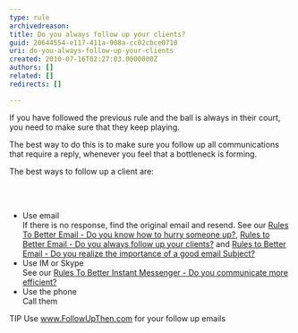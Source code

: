 ```yaml
---
type: rule
archivedreason: 
title: Do you always follow up your clients?
guid: 20644554-e117-411a-908a-cc02cbce0710
uri: do-you-always-follow-up-your-clients
created: 2010-07-16T02:27:03.0000000Z
authors: []
related: []
redirects: []

---
```




  <p>If you have followed the previous rule and the ball is always in their court, you need to make sure that they keep playing. </p>
<p>The best way to do this is to make sure you follow up all communications that require a reply, whenever you feel that a bottleneck is forming. </p>
<p>The best ways to follow up a client are&#58;</p>

<br><excerpt class='endintro'></excerpt><br>

  <ul>
    <li>Use email<br>
    If there is no response, find the original email and resend. See our <a href="/Standards/Communication/RulesToBetterEmail/Pages/HurrySomeoneUp.aspx">Rules To Better Email - Do you know how to hurry someone up?</a>, <a href="/Standards/Communication/RulesToBetterEmail/Pages/FollowUpEmailsEffectively.aspx">Rules to Better Email - Do you always follow up your clients?</a> and <a href="/Standards/Communication/RulesToBetterEmail/Pages/ImportanceOfAGoodSubject.aspx">Rules to Better Email - Do you realize the importance of a good email Subject?</a> </li>
    <li>Use IM or Skype<br>
    See our <a href="http&#58;//www.ssw.com.au/ssw/Standards/Rules/RulestoBetterInstantMessenger.aspx#ChatEfficient">Rules To Better Instant Messenger - Do you communicate more efficient?</a> </li>
    <li>Use the phone<br>
    Call them </li>
</ul>
<p>TIP Use <a href="http&#58;//www.ssw.com.au/ssw/redirect/FollowUpThen.htm">www.FollowUpThen.com</a> for your follow up emails</p>



